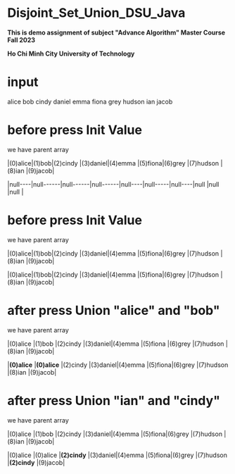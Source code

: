 # Disjoint_Set_Union_DSU_Java
**This is demo assignment of subject "Advance Algorithm" Master Course Fall 2023**

**Ho Chi Minh City University of Technology**

# input
alice bob cindy daniel emma fiona grey hudson ian jacob

# before press Init Value
we have parent array

|(0)alice|(1)bob|(2)cindy |(3)daniel|(4)emma |(5)fiona|(6)grey |(7)hudson |(8)ian |(9)jacob|

|null----|null------|null------|null------|null----|null-----|null----|null      |null   |null    |

# before press Init Value
we have parent array

|(0)alice|(1)bob|(2)cindy |(3)daniel|(4)emma |(5)fiona|(6)grey |(7)hudson |(8)ian |(9)jacob|

|(0)alice|(1)bob|(2)cindy |(3)daniel|(4)emma |(5)fiona|(6)grey |(7)hudson |(8)ian |(9)jacob|

# after press Union "alice" and "bob"
we have parent array

|(0)alice     |(1)bob       |(2)cindy |(3)daniel|(4)emma  |(5)fiona |(6)grey |(7)hudson |(8)ian |(9)jacob|

|**(0)alice** |**(0)alice** |(2)cindy |(3)daniel|(4)emma |(5)fiona|(6)grey |(7)hudson |(8)ian |(9)jacob|


# after press Union "ian" and "cindy"
we have parent array

|(0)alice     |(1)bob       |(2)cindy     |(3)daniel|(4)emma  |(5)fiona|(6)grey |(7)hudson |(8)ian        |(9)jacob|

|(0)alice     |(0)alice     |**(2)cindy** |(3)daniel|(4)emma  |(5)fiona|(6)grey |(7)hudson |**(2)cindy**  |(9)jacob|